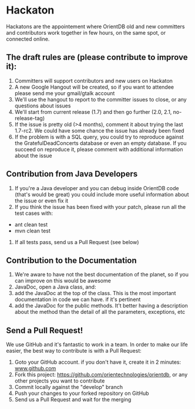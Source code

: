 # Hackaton

Hackatons are the appointement where OrientDB old and new committers and contributors work together in few hours, on the same spot, or connected online.

## The draft rules are (please contribute to improve it):

1. Committers will support contributors and new users on Hackaton
1. A new Google Hangout will be created, so if you want to attendee please send me your gmail/gtalk account
1. We'll use the hangout to report to the committer issues to close, or any questions about issues
1. We'll start from current release (1.7) and then go further (2.0, 2.1, no-release-tag)
1. If the issue is pretty old (>4 months), comment it about trying the last 1.7-rc2. We could have some chance the issue has already been fixed
1. If the problem is with a SQL query, you could try to reproduce against the GratefulDeadConcerts database or even an empty database. If you succeed on reproduce it, please comment with additional information about the issue

## Contribution from Java Developers

1. If you're a Java developer and you can debug inside OrientDB code (that's would be great) you could include more useful information about the issue or even fix it
1. If you think the issue has been fixed with your patch, please run all the test cases with:
 - ant clean test
 - mvn clean test
1. If all tests pass, send us a Pull Request (see below)

## Contribution to the Documentation

1. We're aware to have not the best documentation of the planet, so if you can improve on this would be awesome
1. JavaDoc, open a Java class, and:
 1. add the JavaDoc at the top of the class. This is the most important documentation in code we can have. if it's pertinent
 1. add the JavaDoc for the public methods. It't better having a description about the method than the detail of all the parameters, exceptions, etc

## Send a Pull Request!

We use GitHub and it's fantastic to work in a team. In order to make our life easier, the best way to contribute is with a Pull Request:

1. Goto your GitHub account. if you don't have it, create it in 2 minutes: www.github.com
1. Fork this project: https://github.com/orientechnologies/orientdb, or any other projects you want to contribute
1. Commit locally against the "develop" branch
1. Push your changes to your forked repository on GitHub
1. Send us a Pull Request and wait for the merging

